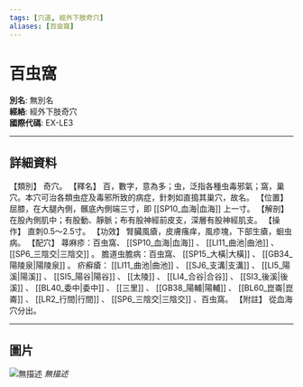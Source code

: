 ```yaml
---
tags: [穴道, 經外下肢奇穴]
aliases: [百虫窩]
---
```


# 百虫窩

**別名**: 無別名  
**經絡**: 經外下肢奇穴  
**國際代碼**: EX-LE3  

---

## 詳細資料
【類別】
奇穴。
【釋名】
百，數字，意為多；虫，泛指各種虫毒邪氣；窩，巢穴。本穴可治各類虫症及毒邪所致的病症，針刺如直搗其巢穴，故名。
【位置】
屈膝，在大腿內側，髕底內側端三寸，即 [[SP10_血海|血海]] 上一寸。
【解剖】
在股內側肌中；有股動、靜脈；布有股神經前皮支，深層有股神經肌支。
【操作】
直刺0.5～2.5寸。
【功效】
腎臟風瘡，皮膚瘙痒，風疹塊，下部生瘡，蛔虫病。
【配穴】
蕁麻疹：百虫窩、 [[SP10_血海|血海]] 、 [[LI11_曲池|曲池]] 、 [[SP6_三陰交|三陰交]] 。
膽道虫膽病：百虫窩、 [[SP15_大橫|大橫]] 、 [[GB34_陽陵泉|陽陵泉]] 。
疥癬瘡： [[LI11_曲池|曲池]] 、 [[SJ6_支溝|支溝]] 、 [[LI5_陽溪|陽溪]] 、 [[SI5_陽谷|陽谷]] 、 [[太陵]] 、 [[LI4_合谷|合谷]] 、 [[SI3_後溪|後溪]] 、 [[BL40_委中|委中]] 、 [[三里]] 、 [[GB38_陽輔|陽輔]] 、 [[BL60_崑崙|崑崙]] 、 [[LR2_行間|行間]] 、 [[SP6_三陰交|三陰交]] 、百虫窩。
【附註】
從血海穴分出。

---

## 圖片
![無描述](https://yibian.hopto.org/pic/shu16/495.gif)
_無描述_

